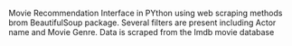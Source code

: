 Movie Recommendation Interface in PYthon using web scraping methods brom BeautifulSoup package. Several filters are present including Actor name and Movie Genre. Data is scraped from the Imdb movie database
